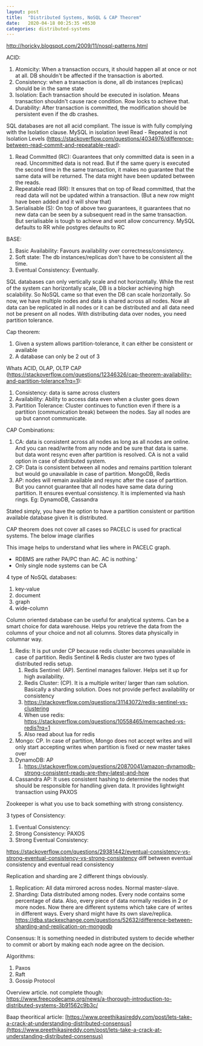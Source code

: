 ```yaml
---
layout: post
title:  "Distributed Systems, NoSQL & CAP Theorem"
date:   2020-04-18 00:25:35 +0530
categories: distributed-systems
---
```


http://horicky.blogspot.com/2009/11/nosql-patterns.html

ACID:
1. Atomicity: When a transaction occurs, it should happen all at once or not at all. DB shouldn't be affected if the transaction is aborted.
2. Consistency: when a transaction is done, all db instances (replicas) should be in the same state
3. Isolation: Each transaction should be executed in isolation. Means transaction shouldn't cause race condition. Row locks to achieve that.
4. Durability: After transaction is committed, the modification should be persistent even if the db crashes.

SQL databases are not all acid compliant. The issue is with fully complying with the Isolation clause. MySQL in isolation level Read - Repeated is not 
Isolation Levels (https://stackoverflow.com/questions/4034976/difference-between-read-commit-and-repeatable-read):
1. Read Committed (RC): Guarantees that only committed data is seen in a read. Uncommitted data is not read. But if the same query is executed the second time in the same transaction, it makes no guarantee that the same data will be returned. The data might have been updated between the reads.
2. Repeatable read (RR): It ensures that on top of Read committed, that the read data will not be updated within a transaction. (But a new row might have been added and it will show that)
3. Serialisable (S): On top of above two guarantees, it guarantees that no new data can be seen by a subsequent read in the same transaction.
But serialisable is tough to achieve and wont allow concurrency.
MySQL defaults to RR while postgres defaults to RC

BASE:
1. Basic Availability: Favours availability over correctness/consistency.
2. Soft state: The db instances/replicas don't have to be consistent all the time.
3. Eventual Consistency: Eventually.

SQL databases can only vertically scale and not horizontally. While the rest of the system can horizontally scale, DB is a blocker achieving high scalability. So NoSQL came so that even the DB can scale horizontally. So now, we have multiple nodes and data is shared across all nodes. Now all data can be replicated in all nodes or it can be distributed and all data need not be present on all nodes. With distributing data over nodes, you need partition tolerance.

Cap theorem:
1. Given a system allows partition-tolerance, it can either be consistent or available
2. A database can only be 2 out of 3

Whats ACID, OLAP, OLTP
CAP (https://stackoverflow.com/questions/12346326/cap-theorem-availability-and-partition-tolerance?rq=1):
1. Consistency: data is same across clusters
2. Availability: Ability to access data even when a cluster goes down
3. Partition Tolerance: Cluster continues to function even if there is a partition (communication break) between the nodes. Say all nodes are up but cannot communicate.

CAP Combinations:
1. CA: data is consistent across all nodes as long as all nodes are online. And you can read/write from any node and be sure that data is same. but data wont resync even after partition is resolved. CA is not a valid option in case of distributed system.
2. CP: Data is consistent between all nodes and remains partition tolerant but would go unavailable in case of partition. MongoDB, Redis
3. AP: nodes will remain available and resync after the case of partition. But you cannot guarantee that all nodes have same data during partition. It ensures eventual consistency. It is implemented via hash rings. Eg: DynamoDB, Cassandra

Stated simply, you have the option to have a partition consistent or partition available database given it is distributed. 

CAP theorem does not cover all cases so PACELC is used for practical systems. The below image clarifies

This image helps to understand what lies where in PACELC graph.





- RDBMS are rather PA/PC than AC. AC is nothing.'
- Only single node systems can be CA


4 type of NoSQL databases:
1. key-value
2. document
3. graph
4. wide-column

Column oriented database can be useful for analytical systems. Can be a smart choice for data warehouse. Helps you retrieve the data from the columns of your choice and not all columns. Stores data physically in columnar way.


1. Redis: It is put under CP because redis cluster becomes unavailable in case of partition. Redis Sentinel & Redis cluster are two types of distributed redis setup. 
	1. Redis Sentinel: (AP). Sentinel manages failover. Helps set it up for high availability. 
	2. Redis Cluster: (CP). It is a multiple writer/ larger than ram solution. Basically a sharding solution. Does not provide perfect availability or consistency
	3. https://stackoverflow.com/questions/31143072/redis-sentinel-vs-clustering
	4. When use redis: https://stackoverflow.com/questions/10558465/memcached-vs-redis?rq=1
	5. Also read about lua for redis
2. Mongo: CP. In case of partition, Mongo does not accept writes and will only start accepting writes when partition is fixed or new master takes over
3. DynamoDB: AP
	1. https://stackoverflow.com/questions/20870041/amazon-dynamodb-strong-consistent-reads-are-they-latest-and-how
4. Cassandra AP: It uses consistent hashing to determine the nodes that should be responsible for handling given data. It provides lightwight transaction using PAXOS

Zookeeper is what you use to back something with strong consistency.

3 types of Consistency:
1. Eventual Consistency:
2. Strong Consistency: PAXOS
3. Strong Eventual Consistency:

https://stackoverflow.com/questions/29381442/eventual-consistency-vs-strong-eventual-consistency-vs-strong-consistency
diff between eventual consistency and eventual read consistency

Replication and sharding are 2 different things obviously.
1. Replication: All data mirrored across nodes. Normal master-slave.
2. Sharding: Data distributed among nodes. Every node contains some percentage of data. Also, every piece of data normally resides in 2 or more nodes. Now there are different systems which take care of writes in different ways. Every shard might have its own slave/replica.
https://dba.stackexchange.com/questions/52632/difference-between-sharding-and-replication-on-mongodb


Consensus: It is something needed in distributed system to decide whether to commit or abort by making each node agree on the decision.

Algorithms:
1. Paxos
2. Raft
3. Gossip Protocol

Overview article. not complete though: https://www.freecodecamp.org/news/a-thorough-introduction-to-distributed-systems-3b91562c9b3c/

Baap theoritical article: [https://www.preethikasireddy.com/post/lets-take-a-crack-at-understanding-distributed-consensus](https://www.preethikasireddy.com/post/lets-take-a-crack-at-understanding-distributed-consensus)
